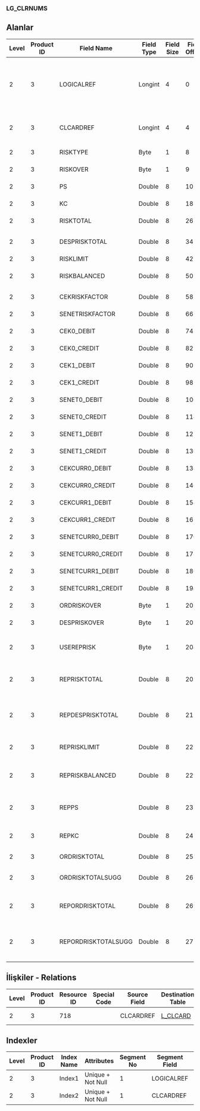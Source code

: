 ### LG_CLRNUMS

## Alanlar

**Level**|**Product ID**|**Field Name**|**Field Type**|**Field Size**|**Field Offset**|**Türkçe Açıklama**|**Expression**
-----|-----|-----|-----|-----|-----|-----|-----
2|3|LOGICALREF|Longint|4|0|Cari Hesap Alacak Tablosu Logical Ref.|Account Receivable / Payable Credit Table Logical Reference
2|3|CLCARDREF|Longint|4|4|Cari Hesap Ref.|Account Receivable / Payable Reference
2|3|RISKTYPE|Byte|1|8|Risk Türü|Credit Type
2|3|RISKOVER|Byte|1|9|Risk Kontrolü|Credit Control
2|3|PS|Double|8|10|Protestolu Senetler|Bounced P.Notes
2|3|KC|Double|8|18|Karşılıksız Çekler|NSF Check
2|3|RISKTOTAL|Double|8|26|Risk Toplamı|Credit Total
2|3|DESPRISKTOTAL|Double|8|34|İrsaliye Risk Toplamı|Disp./Rec. Credit Total
2|3|RISKLIMIT|Double|8|42|Risk Limiti|Credit Limit
2|3|RISKBALANCED|Double|8|50|Sevkedilen (Ayarlanan) Risk|Delivered Credit
2|3|CEKRISKFACTOR|Double|8|58|Çek Risk Faktörü|Check Risk Factor
2|3|SENETRISKFACTOR|Double|8|66|Senet risk faktörü|P.Note Risk Factor
2|3|CEK0_DEBIT|Double|8|74|Çek (Borç)|Check Debit
2|3|CEK0_CREDIT|Double|8|82|Çek (Alacak)|Check Credit
2|3|CEK1_DEBIT|Double|8|90|Çek (Borç)|Check Debit
2|3|CEK1_CREDIT|Double|8|98|Çek (Alacak)|Check Credit
2|3|SENET0_DEBIT|Double|8|106|Senet - Borç|P.Note Debit
2|3|SENET0_CREDIT|Double|8|114|Senet - Alacak|P.Note Credit
2|3|SENET1_DEBIT|Double|8|122|Senet - Borç|P.Note Debit
2|3|SENET1_CREDIT|Double|8|130|Senet - Alacak|P.Note Credit
2|3|CEKCURR0_DEBIT|Double|8|138|Çek (Borç)|Check Debit
2|3|CEKCURR0_CREDIT|Double|8|146|Çek (Alacak)|Check Credit
2|3|CEKCURR1_DEBIT|Double|8|154|Çek (Borç)|Check Debit
2|3|CEKCURR1_CREDIT|Double|8|162|Çek (Alacak)|Check Credit
2|3|SENETCURR0_DEBIT|Double|8|170|Senet - Borç|P.Note Debit
2|3|SENETCURR0_CREDIT|Double|8|178|Senet - Alacak|P.Note Credit
2|3|SENETCURR1_DEBIT|Double|8|186|Senet - Borç|P.Note Debit
2|3|SENETCURR1_CREDIT|Double|8|194|Senet - Alacak|P.Note Credit
2|3|ORDRISKOVER|Byte|1|202|Sipariş risk aşımı|Order Risk Over
2|3|DESPRISKOVER|Byte|1|203|İrsaliye risk aşımı|Receipt Risk Over
2|3|USEREPRISK|Byte|1|204|Risk takibinde kullanılacak|Will be used On Credit Tracking
2|3|REPRISKTOTAL|Double|8|205|RD risk toplamı|Reporting Currency Credit Total
2|3|REPDESPRISKTOTAL|Double|8|213|RD irsaliye risk toplamı|Reporting Currency Disp./Rec. Credit Total
2|3|REPRISKLIMIT|Double|8|221|RD risk limiti|Reporting Currency Credit Limit
2|3|REPRISKBALANCED|Double|8|229|RD ayarlanmış risk|Reporting Currency Delivered Credit
2|3|REPPS|Double|8|237|RD protestolu senetler|Reporting Currency Bounced P.Notes
2|3|REPKC|Double|8|245|RD karşılıksız çekler|Reporting Currency NSF Check
2|3|ORDRISKTOTAL|Double|8|253|Sipariş risk limiti|Order Credit Limit
2|3|ORDRISKTOTALSUGG|Double|8|261|Sipariş risk limiti (öneri)|Order Credit Limit (Quotation)
2|3|REPORDRISKTOTAL|Double|8|269|RD sipariş risk toplamı|Reporting Currency Order Credit Limit
2|3|REPORDRISKTOTALSUGG|Double|8|277|RD sipariş risk toplamı (öneri)|Reporting Currency Order Credit Limit (Quotation)

## İlişkiler - Relations

**Level**|**Product ID**|**Resource ID**|**Special Code**|**Source Field**|**Destination Table**|**Destination Field**|**Relation Type**|**Extra Condition**
-----|-----|-----|-----|-----|-----|-----|-----|-----
2|3|718||CLCARDREF|[L_CLCARD](../LG_CLCARD "L_CLCARD")|LOGICALREF|one-to-one|

## Indexler

**Level**|**Product ID**|**Index Name**|**Attributes**|**Segment No**|**Segment Field**|**Sense**
-----|-----|-----|-----|-----|-----|-----
2|3|Index1|Unique + Not Null|1|LOGICALREF|Ascending
2|3|Index2|Unique + Not Null|1|CLCARDREF|Ascending
